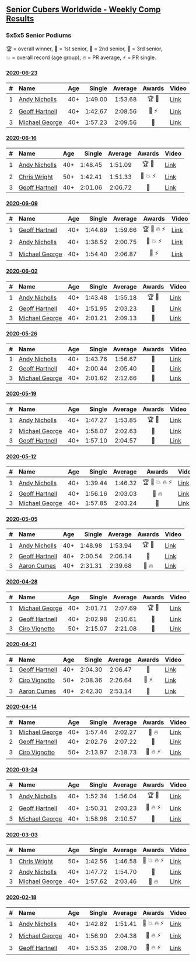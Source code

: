 <style>table {white-space: nowrap;}</style>

## [Senior Cubers Worldwide - Weekly Comp Results](/scw-comp/results/)
### 5x5x5 Senior Podiums
<span style="white-space: nowrap;">🏆 = overall winner</span>, <span style="white-space: nowrap;">🥇 = 1st senior</span>, <span style="white-space: nowrap;">🥈 = 2nd senior</span>, <span style="white-space: nowrap;">🥉 = 3rd senior</span>, <span style="white-space: nowrap;">💥 = overall record (age group)</span>, <span style="white-space: nowrap;">🔥 = PR average</span>, <span style="white-space: nowrap;">⚡ = PR single</span>.

#### [2020-06-23](2020-06-23.md)

| # | Name | Age | Single | Average | Awards | Video |
| :--: | :-- | :--: | --: | --: | :--: | :-- |
| 1 | [Andy Nicholls](../../persons/andy_nicholls/555.md) | 40+ | 1:49.00 | 1:53.68 | 🏆 🥇 | [Link](https://www.facebook.com/events/268636114456043/permalink/280096353310019/) |
| 2 | [Geoff Hartnell](../../persons/geoff_hartnell/555.md) | 40+ | 1:42.67 | 2:08.56 | 🥈 ⚡ | [Link](https://www.facebook.com/events/268636114456043/permalink/270237950962526/) |
| 3 | [Michael George](../../persons/michael_george/555.md) | 40+ | 1:57.23 | 2:09.56 | 🥉 | [Link](https://www.facebook.com/events/268636114456043/permalink/281284263191228/) |

#### [2020-06-16](2020-06-16.md)

| # | Name | Age | Single | Average | Awards | Video |
| :--: | :-- | :--: | --: | --: | :--: | :-- |
| 1 | [Andy Nicholls](../../persons/andy_nicholls/555.md) | 40+ | 1:48.45 | 1:51.09 | 🏆 🥇 | [Link](https://www.facebook.com/events/256188575607890/permalink/258505805376167/) |
| 2 | [Chris Wright](../../persons/chris_wright/555.md) | 50+ | 1:42.41 | 1:51.33 | 🥈 💥 ⚡ | [Link](https://www.facebook.com/events/256188575607890/permalink/257123418847739/) |
| 3 | [Geoff Hartnell](../../persons/geoff_hartnell/555.md) | 40+ | 2:01.06 | 2:06.72 | 🥉 | [Link](https://www.facebook.com/events/256188575607890/permalink/257650645461683/) |

#### [2020-06-09](2020-06-09.md)

| # | Name | Age | Single | Average | Awards | Video |
| :--: | :-- | :--: | --: | --: | :--: | :-- |
| 1 | [Geoff Hartnell](../../persons/geoff_hartnell/555.md) | 40+ | 1:44.89 | 1:59.66 | 🏆 🥇 🔥 ⚡ | [Link](https://www.facebook.com/events/1130228284009045/permalink/1131991020499438/) |
| 2 | [Andy Nicholls](../../persons/andy_nicholls/555.md) | 40+ | 1:38.52 | 2:00.75 | 🥈 💥 ⚡ | [Link](https://www.facebook.com/events/1130228284009045/permalink/1131119780586562/) |
| 3 | [Michael George](../../persons/michael_george/555.md) | 40+ | 1:54.40 | 2:06.87 | 🥉 ⚡ | [Link](https://www.facebook.com/events/1130228284009045/permalink/1135087346856472/) |

#### [2020-06-02](2020-06-02.md)

| # | Name | Age | Single | Average | Awards | Video |
| :--: | :-- | :--: | --: | --: | :--: | :-- |
| 1 | [Andy Nicholls](../../persons/andy_nicholls/555.md) | 40+ | 1:43.48 | 1:55.18 | 🏆 🥇 | [Link](https://www.facebook.com/events/573401076937046/permalink/573751206902033/) |
| 2 | [Geoff Hartnell](../../persons/geoff_hartnell/555.md) | 40+ | 1:51.95 | 2:03.23 | 🥈 | [Link](https://www.facebook.com/events/573401076937046/permalink/575080210102466/) |
| 3 | [Michael George](../../persons/michael_george/555.md) | 40+ | 2:01.21 | 2:09.13 | 🥉 | [Link](https://www.facebook.com/events/573401076937046/permalink/575258266751327/) |

#### [2020-05-26](2020-05-26.md)

| # | Name | Age | Single | Average | Awards | Video |
| :--: | :-- | :--: | --: | --: | :--: | :-- |
| 1 | [Andy Nicholls](../../persons/andy_nicholls/555.md) | 40+ | 1:43.76 | 1:56.67 | 🥇 | [Link](https://www.facebook.com/events/637852836799991/permalink/639280209990587/) |
| 2 | [Geoff Hartnell](../../persons/geoff_hartnell/555.md) | 40+ | 2:00.44 | 2:05.40 | 🥈 | [Link](https://www.facebook.com/events/637852836799991/permalink/639012983350643/) |
| 3 | [Michael George](../../persons/michael_george/555.md) | 40+ | 2:01.62 | 2:12.66 | 🥉 | [Link](https://www.facebook.com/events/637852836799991/permalink/641058739812734/) |

#### [2020-05-19](2020-05-19.md)

| # | Name | Age | Single | Average | Awards | Video |
| :--: | :-- | :--: | --: | --: | :--: | :-- |
| 1 | [Andy Nicholls](../../persons/andy_nicholls/555.md) | 40+ | 1:47.27 | 1:53.85 | 🏆 🥇 | [Link](https://www.facebook.com/events/201300894172579/permalink/202113550757980/) |
| 2 | [Michael George](../../persons/michael_george/555.md) | 40+ | 1:58.07 | 2:02.63 | 🥈 | [Link](https://www.facebook.com/events/201300894172579/permalink/202491050720230/) |
| 3 | [Geoff Hartnell](../../persons/geoff_hartnell/555.md) | 40+ | 1:57.10 | 2:04.57 | 🥉 | [Link](https://www.facebook.com/events/201300894172579/permalink/202443604058308/) |

#### [2020-05-12](2020-05-12.md)

| # | Name | Age | Single | Average | Awards | Video |
| :--: | :-- | :--: | --: | --: | :--: | :-- |
| 1 | [Andy Nicholls](../../persons/andy_nicholls/555.md) | 40+ | 1:39.44 | 1:46.32 | 🏆 🥇 💥 🔥 ⚡ | [Link](https://www.facebook.com/events/276138643524223/permalink/276779116793509/) |
| 2 | [Geoff Hartnell](../../persons/geoff_hartnell/555.md) | 40+ | 1:56.16 | 2:03.03 | 🥈 🔥 | [Link](https://www.facebook.com/events/276138643524223/permalink/277677353370352/) |
| 3 | [Michael George](../../persons/michael_george/555.md) | 40+ | 1:57.85 | 2:03.24 | 🥉 | [Link](https://www.facebook.com/events/276138643524223/permalink/280314056440015/) |

#### [2020-05-05](2020-05-05.md)

| # | Name | Age | Single | Average | Awards | Video |
| :--: | :-- | :--: | --: | --: | :--: | :-- |
| 1 | [Andy Nicholls](../../persons/andy_nicholls/555.md) | 40+ | 1:48.98 | 1:53.94 | 🏆 🥇 | [Link](https://www.facebook.com/events/557526585195168/permalink/558596165088210/) |
| 2 | [Geoff Hartnell](../../persons/geoff_hartnell/555.md) | 40+ | 2:00.54 | 2:06.14 | 🥈 | [Link](https://www.facebook.com/events/557526585195168/permalink/559113201703173/) |
| 3 | [Aaron Cumes](../../persons/aaron_cumes/555.md) | 40+ | 2:31.31 | 2:39.68 | 🥉 🔥 | [Link](https://www.facebook.com/events/557526585195168/permalink/558964438384716/) |

#### [2020-04-28](2020-04-28.md)

| # | Name | Age | Single | Average | Awards | Video |
| :--: | :-- | :--: | --: | --: | :--: | :-- |
| 1 | [Michael George](../../persons/michael_george/555.md) | 40+ | 2:01.71 | 2:07.69 | 🏆 🥇 | [Link](https://www.facebook.com/events/543220986391837/permalink/545736689473600/) |
| 2 | [Geoff Hartnell](../../persons/geoff_hartnell/555.md) | 40+ | 2:02.98 | 2:10.61 | 🥈 | [Link](https://www.facebook.com/events/543220986391837/permalink/546335199413749/) |
| 3 | [Ciro Vignotto](../../persons/ciro_vignotto/555.md) | 50+ | 2:15.07 | 2:21.08 | 🥉 | [Link](https://www.facebook.com/events/543220986391837/permalink/543799589667310/) |

#### [2020-04-21](2020-04-21.md)

| # | Name | Age | Single | Average | Awards | Video |
| :--: | :-- | :--: | --: | --: | :--: | :-- |
| 1 | [Geoff Hartnell](../../persons/geoff_hartnell/555.md) | 40+ | 2:04.30 | 2:06.47 | 🥇 | [Link](https://www.facebook.com/events/538096063773916/permalink/542682863315236/) |
| 2 | [Ciro Vignotto](../../persons/ciro_vignotto/555.md) | 50+ | 2:08.36 | 2:26.64 | 🥈 ⚡ | [Link](https://www.facebook.com/ciro.vignotto/videos/10221784538578284/) |
| 3 | [Aaron Cumes](../../persons/aaron_cumes/555.md) | 40+ | 2:42.30 | 2:53.14 | 🥉 | [Link](https://www.facebook.com/events/538096063773916/permalink/539523343631188/) |

#### [2020-04-14](2020-04-14.md)

| # | Name | Age | Single | Average | Awards | Video |
| :--: | :-- | :--: | --: | --: | :--: | :-- |
| 1 | [Michael George](../../persons/michael_george/555.md) | 40+ | 1:57.44 | 2:02.27 | 🥇 🔥 | [Link](https://www.facebook.com/events/1400953806773430/permalink/1402162106652600/) |
| 2 | [Geoff Hartnell](../../persons/geoff_hartnell/555.md) | 40+ | 2:02.76 | 2:07.22 | 🥈 | [Link](https://www.facebook.com/events/1400953806773430/permalink/1403512099850934/) |
| 3 | [Ciro Vignotto](../../persons/ciro_vignotto/555.md) | 50+ | 2:13.97 | 2:18.73 | 🥉 🔥 ⚡ | [Link](https://www.facebook.com/events/1400953806773430/permalink/1402097503325727/) |

#### [2020-03-24](2020-03-24.md)

| # | Name | Age | Single | Average | Awards | Video |
| :--: | :-- | :--: | --: | --: | :--: | :-- |
| 1 | [Andy Nicholls](../../persons/andy_nicholls/555.md) | 40+ | 1:52.34 | 1:56.04 | 🏆 🥇 | [Link](https://www.facebook.com/events/5078365835514885/permalink/5098987150119420/) |
| 2 | [Geoff Hartnell](../../persons/geoff_hartnell/555.md) | 40+ | 1:50.31 | 2:03.23 | 🥈 🔥 ⚡ | [Link](https://www.facebook.com/events/5078365835514885/permalink/5101262129891922/) |
| 3 | [Michael George](../../persons/michael_george/555.md) | 40+ | 1:58.98 | 2:10.57 | 🥉 | [Link](https://www.facebook.com/events/5078365835514885/permalink/5095441573807311/) |

#### [2020-03-03](2020-03-03.md)

| # | Name | Age | Single | Average | Awards | Video |
| :--: | :-- | :--: | --: | --: | :--: | :-- |
| 1 | [Chris Wright](../../persons/chris_wright/555.md) | 50+ | 1:42.56 | 1:46.58 | 🥇 💥 🔥 ⚡ | [Link](https://www.facebook.com/events/2637344919882558/permalink/2639952702955113/) |
| 2 | [Andy Nicholls](../../persons/andy_nicholls/555.md) | 40+ | 1:47.72 | 1:54.70 | 🥈 | [Link](https://www.facebook.com/events/2637344919882558/permalink/2639058019711248/) |
| 3 | [Michael George](../../persons/michael_george/555.md) | 40+ | 1:57.62 | 2:03.46 | 🥉 🔥 | [Link](https://www.facebook.com/events/2637344919882558/permalink/2639967129620337/) |

#### [2020-02-18](2020-02-18.md)

| # | Name | Age | Single | Average | Awards | Video |
| :--: | :-- | :--: | --: | --: | :--: | :-- |
| 1 | [Andy Nicholls](../../persons/andy_nicholls/555.md) | 40+ | 1:42.82 | 1:51.41 | 🥇 💥 🔥 ⚡ | [Link](https://www.facebook.com/events/538921670053895/permalink/539067020039360/) |
| 2 | [Michael George](../../persons/michael_george/555.md) | 40+ | 1:56.90 | 2:04.38 | 🥈 🔥 ⚡ | [Link](https://www.facebook.com/events/538921670053895/permalink/539655733313822/) |
| 3 | [Geoff Hartnell](../../persons/geoff_hartnell/555.md) | 40+ | 1:53.35 | 2:08.70 | 🥉 🔥 ⚡ | [Link](https://www.facebook.com/events/538921670053895/permalink/540734073205988/) |


<!-- Global site tag (gtag.js) - Google Analytics -->
<script async src="https://www.googletagmanager.com/gtag/js?id=UA-86348435-3"></script>
<script>window.dataLayer = window.dataLayer || []; function gtag() {dataLayer.push(arguments);} gtag('js', new Date()); gtag('config', 'UA-86348435-3');</script>
